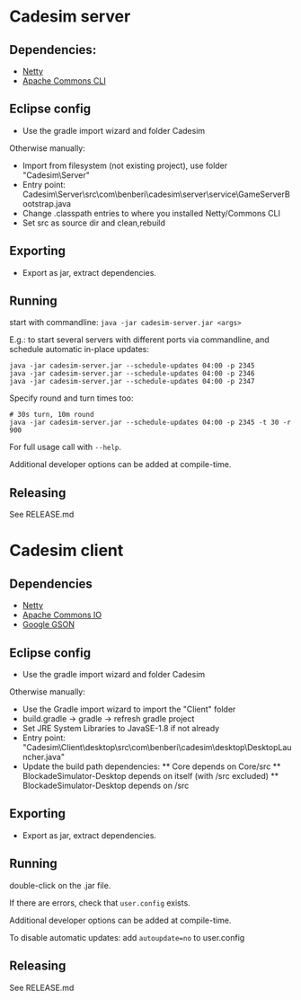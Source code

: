 # Cadesim server

## Dependencies:  
* [Netty](https://netty.io/)
* [Apache Commons CLI](http://commons.apache.org/proper/commons-cli/)

## Eclipse config
* Use the gradle import wizard and folder Cadesim

Otherwise manually:
* Import from filesystem (not existing project), use folder "Cadesim\Server"
* Entry point: Cadesim\Server\src\com\benberi\cadesim\server\service\GameServerBootstrap.java
* Change .classpath entries to where you installed Netty/Commons CLI
* Set src as source dir and clean,rebuild

## Exporting
* Export as jar, extract dependencies.

## Running
start with commandline: ```java -jar cadesim-server.jar <args>```

E.g.: to start several servers with different ports via commandline, and schedule automatic in-place updates:
```
java -jar cadesim-server.jar --schedule-updates 04:00 -p 2345
java -jar cadesim-server.jar --schedule-updates 04:00 -p 2346
java -jar cadesim-server.jar --schedule-updates 04:00 -p 2347
```

Specify round and turn times too:
```
# 30s turn, 10m round
java -jar cadesim-server.jar --schedule-updates 04:00 -p 2345 -t 30 -r 900
```

For full usage call with ```--help```.

Additional developer options can be added at compile-time.

## Releasing
See RELEASE.md

# Cadesim client

## Dependencies
* [Netty](https://netty.io/)
* [Apache Commons IO](http://commons.apache.org/proper/commons-io/)
* [Google GSON](https://github.com/google/gson)

## Eclipse config
* Use the gradle import wizard and folder Cadesim

Otherwise manually:
* Use the Gradle import wizard to import the "Client" folder
* build.gradle -> gradle -> refresh gradle project
* Set JRE System Libraries to JavaSE-1.8 if not already
* Entry point: "Cadesim\Client\desktop\src\com\benberi\cadesim\desktop\DesktopLauncher.java"
* Update the build path dependencies:
** Core depends on Core/src
** BlockadeSimulator-Desktop depends on itself (with /src excluded)
** BlockadeSimulator-Desktop depends on /src

## Exporting
* Export as jar, extract dependencies.

## Running
double-click on the .jar file.

If there are errors, check that ```user.config``` exists.

Additional developer options can be added at compile-time.

To disable automatic updates: add ```autoupdate=no``` to user.config

## Releasing
See RELEASE.md
